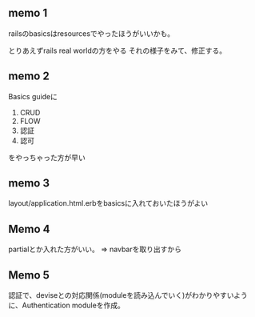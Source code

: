 ## memo 1
railsのbasicsはresourcesでやったほうがいいかも。

とりあえずrails real worldの方をやる
それの様子をみて、修正する。

## memo 2
Basics guideに
1. CRUD
2. FLOW
3. 認証
4. 認可

をやっちゃった方が早い

## memo 3
layout/application.html.erbをbasicsに入れておいたほうがよい


## Memo 4
partialとか入れた方がいい。
=> navbarを取り出すから


## Memo 5
認証で、deviseとの対応関係(moduleを読み込んでいく)がわかりやすいように、Authentication moduleを作成。